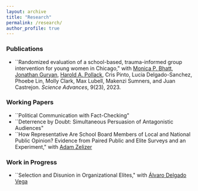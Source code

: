 ```yaml
---
layout: archive
title: "Research"
permalink: /research/
author_profile: true
---
```



### Publications 
* ``Randomized evaluation of a school-based, trauma-informed group intervention for young women in Chicago," with [Monica P. Bhatt](https://urbanlabs.uchicago.edu/people/monica-bhatt), [Jonathan Guryan](https://sites.northwestern.edu/jonathanguryan/), [Harold A. Pollack](https://crownschool.uchicago.edu/directory/harold-pollack), Cris Pinto, Lucia Delgado-Sanchez, Phoebe Lin, Molly Clark, Max Lubell, Makenzi Sumners, and Juan Castrejon. _Science Advances_, 9(23), 2023. 

### Working Papers

* ``Political Communication with Fact-Checking"
* ``Deterrence by Doubt: Simultaneous Persuasion of Antagonistic Audiences"
* ``How Representative Are School Board Members of Local and National Public Opinion?
Evidence from Paired Public and Elite Surveys and an Experiment," with [Adam Zelizer](https://adamzelizer.com/)

### Work in Progress 
* ``Selection and Disunion in Organizational Elites," with [Álvaro Delgado Vega](https://sites.google.com/view/alvarodelgadovega/home)

 
